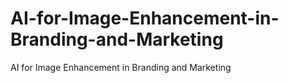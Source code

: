# AI-for-Image-Enhancement-in-Branding-and-Marketing
AI for Image Enhancement in Branding and Marketing
